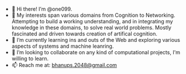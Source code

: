 - 👋 Hi there! I’m @one099.
- 👀 My interests span various domains from Cognition to Networking. Attempting to build a working understanding, and in integrating my knowledge in these domains, to solve real world problems. Mostly fascinated and driven towards creation of artifical cognition.
- 🌱 I’m currently learning ins and outs of the Web and exploring various aspects of systems and machine leanring.
- 💞️ I’m looking to collaborate on any kind of computational projects, I'm willing to learn.
- 📫 Reach me at: bhanups.2048@gmail.com

<!---
one099/one099 is a ✨ special ✨ repository because its `README.md` (this file) appears on your GitHub profile.
You can click the Preview link to take a look at your changes.
--->
